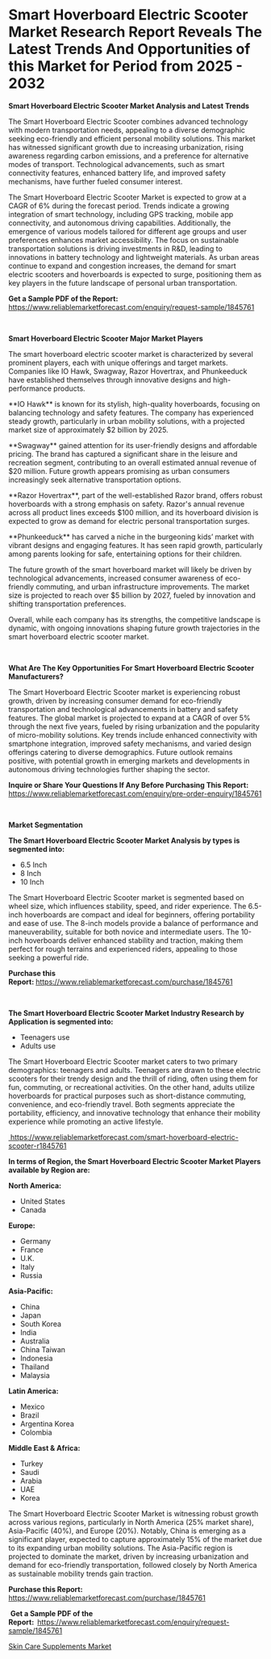 <p><h1>Smart Hoverboard Electric Scooter Market Research Report Reveals The Latest Trends And Opportunities of this Market for Period from 2025 - 2032</h1></p><p><strong>Smart Hoverboard Electric Scooter Market Analysis and Latest Trends</strong></p>
<p><p>The Smart Hoverboard Electric Scooter combines advanced technology with modern transportation needs, appealing to a diverse demographic seeking eco-friendly and efficient personal mobility solutions. This market has witnessed significant growth due to increasing urbanization, rising awareness regarding carbon emissions, and a preference for alternative modes of transport. Technological advancements, such as smart connectivity features, enhanced battery life, and improved safety mechanisms, have further fueled consumer interest.</p><p>The Smart Hoverboard Electric Scooter Market is expected to grow at a CAGR of 6% during the forecast period. Trends indicate a growing integration of smart technology, including GPS tracking, mobile app connectivity, and autonomous driving capabilities. Additionally, the emergence of various models tailored for different age groups and user preferences enhances market accessibility. The focus on sustainable transportation solutions is driving investments in R&D, leading to innovations in battery technology and lightweight materials. As urban areas continue to expand and congestion increases, the demand for smart electric scooters and hoverboards is expected to surge, positioning them as key players in the future landscape of personal urban transportation.</p></p>
<p><strong>Get a Sample PDF of the Report:&nbsp;</strong> <a href="https://www.reliablemarketforecast.com/enquiry/request-sample/1845761?utm_campaign=1996&utm_medium=2&utm_source=Github&utm_content=ia&utm_term=08022025&utm_id=smart-hoverboard-electric-scooter">https://www.reliablemarketforecast.com/enquiry/request-sample/1845761</a></p>
<p>&nbsp;</p>
<p><strong>Smart Hoverboard Electric Scooter Major Market Players</strong></p>
<p><p>The smart hoverboard electric scooter market is characterized by several prominent players, each with unique offerings and target markets. Companies like IO Hawk, Swagway, Razor Hovertrax, and Phunkeeduck have established themselves through innovative designs and high-performance products.</p><p>**IO Hawk** is known for its stylish, high-quality hoverboards, focusing on balancing technology and safety features. The company has experienced steady growth, particularly in urban mobility solutions, with a projected market size of approximately $2 billion by 2025.</p><p>**Swagway** gained attention for its user-friendly designs and affordable pricing. The brand has captured a significant share in the leisure and recreation segment, contributing to an overall estimated annual revenue of $20 million. Future growth appears promising as urban consumers increasingly seek alternative transportation options.</p><p>**Razor Hovertrax**, part of the well-established Razor brand, offers robust hoverboards with a strong emphasis on safety. Razor's annual revenue across all product lines exceeds $100 million, and its hoverboard division is expected to grow as demand for electric personal transportation surges.</p><p>**Phunkeeduck** has carved a niche in the burgeoning kids’ market with vibrant designs and engaging features. It has seen rapid growth, particularly among parents looking for safe, entertaining options for their children.</p><p>The future growth of the smart hoverboard market will likely be driven by technological advancements, increased consumer awareness of eco-friendly commuting, and urban infrastructure improvements. The market size is projected to reach over $5 billion by 2027, fueled by innovation and shifting transportation preferences.</p><p>Overall, while each company has its strengths, the competitive landscape is dynamic, with ongoing innovations shaping future growth trajectories in the smart hoverboard electric scooter market.</p></p>
<p>&nbsp;</p>
<p><strong>What Are The Key Opportunities For Smart Hoverboard Electric Scooter Manufacturers?</strong></p>
<p><p>The Smart Hoverboard Electric Scooter market is experiencing robust growth, driven by increasing consumer demand for eco-friendly transportation and technological advancements in battery and safety features. The global market is projected to expand at a CAGR of over 5% through the next five years, fueled by rising urbanization and the popularity of micro-mobility solutions. Key trends include enhanced connectivity with smartphone integration, improved safety mechanisms, and varied design offerings catering to diverse demographics. Future outlook remains positive, with potential growth in emerging markets and developments in autonomous driving technologies further shaping the sector.</p></p>
<p><strong>Inquire or Share Your Questions If Any Before Purchasing This Report:</strong> <a href="https://www.reliablemarketforecast.com/enquiry/pre-order-enquiry/1845761?utm_campaign=1996&utm_medium=2&utm_source=Github&utm_content=ia&utm_term=08022025&utm_id=smart-hoverboard-electric-scooter">https://www.reliablemarketforecast.com/enquiry/pre-order-enquiry/1845761</a></p>
<p>&nbsp;</p>
<p><strong>Market Segmentation</strong></p>
<p><strong>The Smart Hoverboard Electric Scooter Market Analysis by types is segmented into:</strong></p>
<p><ul><li>6.5 Inch</li><li>8 Inch</li><li>10 Inch</li></ul></p>
<p><p>The Smart Hoverboard Electric Scooter market is segmented based on wheel size, which influences stability, speed, and rider experience. The 6.5-inch hoverboards are compact and ideal for beginners, offering portability and ease of use. The 8-inch models provide a balance of performance and maneuverability, suitable for both novice and intermediate users. The 10-inch hoverboards deliver enhanced stability and traction, making them perfect for rough terrains and experienced riders, appealing to those seeking a powerful ride.</p></p>
<p><strong>Purchase this Report:&nbsp;</strong><a href="https://www.reliablemarketforecast.com/purchase/1845761?utm_campaign=1996&utm_medium=2&utm_source=Github&utm_content=ia&utm_term=08022025&utm_id=smart-hoverboard-electric-scooter">https://www.reliablemarketforecast.com/purchase/1845761</a></p>
<p>&nbsp;</p>
<p><strong>The Smart Hoverboard Electric Scooter Market Industry Research by Application is segmented into:</strong></p>
<p><ul><li>Teenagers use</li><li>Adults use</li></ul></p>
<p><p>The Smart Hoverboard Electric Scooter market caters to two primary demographics: teenagers and adults. Teenagers are drawn to these electric scooters for their trendy design and the thrill of riding, often using them for fun, commuting, or recreational activities. On the other hand, adults utilize hoverboards for practical purposes such as short-distance commuting, convenience, and eco-friendly travel. Both segments appreciate the portability, efficiency, and innovative technology that enhance their mobility experience while promoting an active lifestyle.</p></p>
<p><a href="https://www.reliablemarketforecast.com/smart-hoverboard-electric-scooter-r1845761?utm_campaign=1996&utm_medium=2&utm_source=Github&utm_content=ia&utm_term=08022025&utm_id=smart-hoverboard-electric-scooter">&nbsp;https://www.reliablemarketforecast.com/smart-hoverboard-electric-scooter-r1845761</a></p>
<p><strong>In terms of Region, the Smart Hoverboard Electric Scooter Market Players available by Region are:</strong></p>
<p>
    <p> <strong> North America: </strong>
        <ul>
            <li>United States</li>
            <li>Canada</li>
        </ul>
        </p> 
    <p> <strong> Europe: </strong>
        <ul>
            <li>Germany</li>
            <li>France</li>
            <li>U.K.</li>
            <li>Italy</li>
            <li>Russia</li>
        </ul>
        </p> 
    <p> <strong> Asia-Pacific: </strong>
        <ul>
            <li>China</li>
            <li>Japan</li>
            <li>South Korea</li>
            <li>India</li>
            <li>Australia</li>
            <li>China Taiwan</li>
            <li>Indonesia</li>
            <li>Thailand</li>
            <li>Malaysia</li>
        </ul>
        </p> 
    <p> <strong> Latin America: </strong>
        <ul>
            <li>Mexico</li>
            <li>Brazil</li>
            <li>Argentina Korea</li>
            <li>Colombia</li>
        </ul>
        </p> 
    <p> <strong> Middle East & Africa: </strong>
        <ul>
            <li>Turkey</li>
            <li>Saudi</li>
            <li>Arabia</li>
            <li>UAE</li>
            <li>Korea</li>
        </ul>
    </p>
    </p>
<p><p>The Smart Hoverboard Electric Scooter Market is witnessing robust growth across various regions, particularly in North America (25% market share), Asia-Pacific (40%), and Europe (20%). Notably, China is emerging as a significant player, expected to capture approximately 15% of the market due to its expanding urban mobility solutions. The Asia-Pacific region is projected to dominate the market, driven by increasing urbanization and demand for eco-friendly transportation, followed closely by North America as sustainable mobility trends gain traction.</p></p>
<p><strong>Purchase this Report: </strong><a href="https://www.reliablemarketforecast.com/purchase/1845761?utm_campaign=1996&utm_medium=2&utm_source=Github&utm_content=ia&utm_term=08022025&utm_id=smart-hoverboard-electric-scooter">https://www.reliablemarketforecast.com/purchase/1845761</a></p>
<p>&nbsp;<strong>Get a Sample PDF of the Report:&nbsp;&nbsp;</strong><a href="https://www.reliablemarketforecast.com/enquiry/request-sample/1845761?utm_campaign=1996&utm_medium=2&utm_source=Github&utm_content=ia&utm_term=08022025&utm_id=smart-hoverboard-electric-scooter">https://www.reliablemarketforecast.com/enquiry/request-sample/1845761</a></p>
<p><strong></strong></p>
<p><p><a href="https://github.com/OlenFleming68/Market-Research-Report-List-1/blob/main/skin-care-supplements-market.md?utm_campaign=1996&utm_medium=2&utm_source=Github&utm_content=ia&utm_term=08022025&utm_id=smart-hoverboard-electric-scooter">Skin Care Supplements Market</a></p></p>